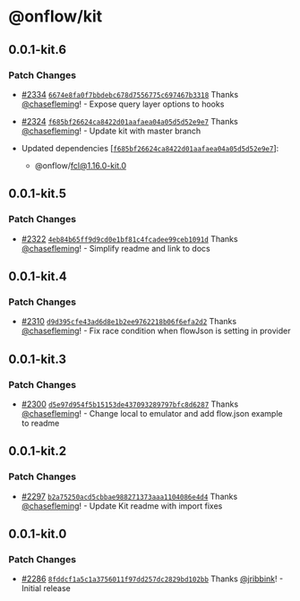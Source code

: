 # @onflow/kit

## 0.0.1-kit.6

### Patch Changes

- [#2334](https://github.com/onflow/fcl-js/pull/2334) [`6674e8fa0f7bbdebc678d7556775c697467b3318`](https://github.com/onflow/fcl-js/commit/6674e8fa0f7bbdebc678d7556775c697467b3318) Thanks [@chasefleming](https://github.com/chasefleming)! - Expose query layer options to hooks

- [#2324](https://github.com/onflow/fcl-js/pull/2324) [`f685bf26624ca8422d01aafaea04a05d5d52e9e7`](https://github.com/onflow/fcl-js/commit/f685bf26624ca8422d01aafaea04a05d5d52e9e7) Thanks [@chasefleming](https://github.com/chasefleming)! - Update kit with master branch

- Updated dependencies [[`f685bf26624ca8422d01aafaea04a05d5d52e9e7`](https://github.com/onflow/fcl-js/commit/f685bf26624ca8422d01aafaea04a05d5d52e9e7)]:
  - @onflow/fcl@1.16.0-kit.0

## 0.0.1-kit.5

### Patch Changes

- [#2322](https://github.com/onflow/fcl-js/pull/2322) [`4eb84b65ff9d9cd0e1bf81c4fcadee99ceb1091d`](https://github.com/onflow/fcl-js/commit/4eb84b65ff9d9cd0e1bf81c4fcadee99ceb1091d) Thanks [@chasefleming](https://github.com/chasefleming)! - Simplify readme and link to docs

## 0.0.1-kit.4

### Patch Changes

- [#2310](https://github.com/onflow/fcl-js/pull/2310) [`d9d395cfe43ad6d8e1b2ee9762218b06f6efa2d2`](https://github.com/onflow/fcl-js/commit/d9d395cfe43ad6d8e1b2ee9762218b06f6efa2d2) Thanks [@chasefleming](https://github.com/chasefleming)! - Fix race condition when flowJson is setting in provider

## 0.0.1-kit.3

### Patch Changes

- [#2300](https://github.com/onflow/fcl-js/pull/2300) [`d5e97d954f5b15153de437093289797bfc8d6287`](https://github.com/onflow/fcl-js/commit/d5e97d954f5b15153de437093289797bfc8d6287) Thanks [@chasefleming](https://github.com/chasefleming)! - Change local to emulator and add flow.json example to readme

## 0.0.1-kit.2

### Patch Changes

- [#2297](https://github.com/onflow/fcl-js/pull/2297) [`b2a75250acd5cbbae988271373aaa1104086e4d4`](https://github.com/onflow/fcl-js/commit/b2a75250acd5cbbae988271373aaa1104086e4d4) Thanks [@chasefleming](https://github.com/chasefleming)! - Update Kit readme with import fixes

## 0.0.1-kit.0

### Patch Changes

- [#2286](https://github.com/onflow/fcl-js/pull/2286) [`8fddcf1a5c1a3756011f97dd257dc2829bd102bb`](https://github.com/onflow/fcl-js/commit/8fddcf1a5c1a3756011f97dd257dc2829bd102bb) Thanks [@jribbink](https://github.com/jribbink)! - Initial release
